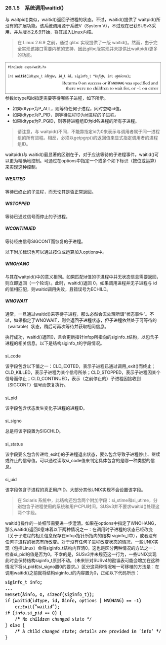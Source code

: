 ### 26.1.5　系统调用waitid()

与 waitpid()类似，waitid()返回子进程的状态。不过，waitid()提供了 waitpid()所没有的扩展功能。该系统调用源于系统V（System V），不过现在已获SUSv3采用，并从版本2.6.9开始，将其加入Linux内核。

> 在 Linux 2.6.9 之前，通过 glibc 实现提供了一版 waitid()。然而，由于完全实现该接口需要内核的支持，因此glibc版实现并未提供比waitpid()更多的功能。



![688.png](../images/688.png)
参数idtype和id指定需要等待哪些子进程，如下所示。

+ 如果idtype为P_ALL，则等待任何子进程，同时忽略id值。
+ 如果idtype为P_PID，则等待进程ID为id进程的子进程。
+ 如果idtype为P_PGID，则等待进程组ID为id各进程的所有子进程。

> 请注意，与 waitpid()不同，不能靠指定id为0来表示与调用者属于同一进程组的所有进程。相反，必须以getpgrp()的返回值来显式指定调用者的进程组ID。

waitpid()与 waitid()最显著的区别在于，对于应该等待的子进程事件，waitid()可以更为精确地控制。可通过在options中指定一个或多个如下标识（按位或运算）来实现这种控制。

##### WEXITED

等待已终止的子进程，而无论其是否正常返回。

##### WSTOPPED

等待已通过信号而停止的子进程。

##### WCONTINUED

等待经由信号SIGCONT而恢复的子进程。

以下附加标识也可以通过按位或运算加入options中。

##### WNOHANG

与其在waitpid()中的意义相同。如果匹配id值的子进程中并无状态信息需要返回，则立即返回（一个轮询）。此时，waitid()返回 0。如果调用进程并无子进程与 id 的值相匹配，则waitid调用失败，且错误号为ECHILD。

##### WNOWAIT

通常，一旦通过waitid()来等待子进程，那么必然会去处理所谓“状态事件”。不过，如果指定了WNOWAIT，则会返回子进程状态，但子进程依然处于可等待的（waitable）状态，稍后可再次等待并获取相同信息。

执行成功，waitid()返回0，且会更新指针infop所指向的siginfo_t结构，以包含子进程的相关信息。以下是结构siginfo_t的字段情况。

##### 
  si_code


该字段包含以下值之一：CLD_EXITED，表示子进程已通过调用_exit()而终止；CLD_KILLED，表示子进程为某个信号所杀；CLD_STOPPED，表示子进程因某个信号而停止；CLD_CONTINUED，表示（之前停止的）子进程因接收到（SIGCONT）信号而恢复执行。

##### 
  si_pid


该字段包含状态发生变化子进程的进程ID。

##### 
  si_signo


总是将该字段置为SIGCHLD。

##### 
  si_status


该字段要么包含传递给_exit()的子进程退出状态，要么包含导致子进程停止、继续或终止的信号值。可以通过读取si_code值来判定具体包含的是哪一种类型的信息。

##### 
  si_uid


该字段包含子进程的真正用户ID。大部分其他UNIX实现不会设置该字段。

> 在 Solaris 系统中，此结构还包含两个附加字段：si_stime和si_utime，分别包含子进程使用的系统和用户CPU时间。SUSv3并不要求waitid()处理这两个字段。

waitid()操作的一处细节需要进一步澄清。如果在options中指定了WNOHANG，那么waitid()返回0意味着以下两种情况之一：在调用时子进程的状态已经改变（关于子进程的相关信息保存在infop指针所指向的结构 siginfo_t中），或者没有任何子进程的状态有所改变。对于没有任何子进程改变状态的情况，一些UNIX实现（包括Linux）会将siginfo_t结构内容清0。这也是区分两种情况的方法之一：检查si_pid的值是否为0。不幸的是，SUSv3并未规范这一行为，一些UNIX实现此时会保持结构siginfo_t原封不动。（未来针对SUSv4的勘误表可能会增加在这种情况下将si_pid和si_signo置0的要求。）区分这两种情况唯一可移植的方法是：在调用waitid()之前就将结构siginfo_t的内容置为0，正如以下代码所示：



![689.png](../images/689.png)
